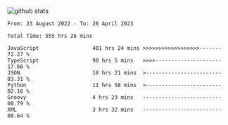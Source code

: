 
![github stats](https://github-readme-stats.vercel.app/api?username=realmahd1&show_icons=true&theme=codeSTACKr&hide_rank=true&count_private=true)

<!--START_SECTION:waka-->

```text
From: 23 August 2022 - To: 26 April 2023

Total Time: 555 hrs 26 mins

JavaScript                 401 hrs 24 mins >>>>>>>>>>>>>>>>>>-------   72.27 %
TypeScript                 98 hrs 5 mins   >>>>---------------------   17.66 %
JSON                       18 hrs 21 mins  >------------------------   03.31 %
Python                     11 hrs 58 mins  >------------------------   02.16 %
Groovy                     4 hrs 23 mins   -------------------------   00.79 %
XML                        3 hrs 32 mins   -------------------------   00.64 %
```

<!--END_SECTION:waka-->
